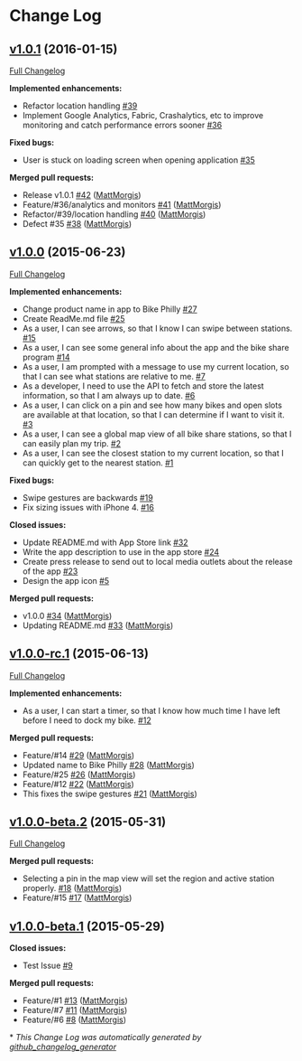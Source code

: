 # Change Log

## [v1.0.1](https://github.com/RappidDevelopment/PhillyBikeShare-iOS/tree/v1.0.1) (2016-01-15)
[Full Changelog](https://github.com/RappidDevelopment/PhillyBikeShare-iOS/compare/v1.0.0...v1.0.1)

**Implemented enhancements:**

- Refactor location handling [\#39](https://github.com/RappidDevelopment/PhillyBikeShare-iOS/issues/39)
- Implement Google Analytics, Fabric, Crashalytics, etc to improve monitoring and catch performance errors sooner [\#36](https://github.com/RappidDevelopment/PhillyBikeShare-iOS/issues/36)

**Fixed bugs:**

- User is stuck on loading screen when opening application [\#35](https://github.com/RappidDevelopment/PhillyBikeShare-iOS/issues/35)

**Merged pull requests:**

- Release v1.0.1 [\#42](https://github.com/RappidDevelopment/PhillyBikeShare-iOS/pull/42) ([MattMorgis](https://github.com/MattMorgis))
- Feature/\#36/analytics and monitors [\#41](https://github.com/RappidDevelopment/PhillyBikeShare-iOS/pull/41) ([MattMorgis](https://github.com/MattMorgis))
- Refactor/\#39/location handling [\#40](https://github.com/RappidDevelopment/PhillyBikeShare-iOS/pull/40) ([MattMorgis](https://github.com/MattMorgis))
- Defect \#35 [\#38](https://github.com/RappidDevelopment/PhillyBikeShare-iOS/pull/38) ([MattMorgis](https://github.com/MattMorgis))

## [v1.0.0](https://github.com/RappidDevelopment/PhillyBikeShare-iOS/tree/v1.0.0) (2015-06-23)
[Full Changelog](https://github.com/RappidDevelopment/PhillyBikeShare-iOS/compare/v1.0.0-rc.1...v1.0.0)

**Implemented enhancements:**

- Change product name in app to Bike Philly [\#27](https://github.com/RappidDevelopment/PhillyBikeShare-iOS/issues/27)
- Create ReadMe.md file [\#25](https://github.com/RappidDevelopment/PhillyBikeShare-iOS/issues/25)
- As a user, I can see arrows, so that I know I can swipe between stations.  [\#15](https://github.com/RappidDevelopment/PhillyBikeShare-iOS/issues/15)
- As a user, I can see some general info about the app and the bike share program [\#14](https://github.com/RappidDevelopment/PhillyBikeShare-iOS/issues/14)
- As a user, I am prompted with a message to use my current location, so that I can see what stations are relative to me. [\#7](https://github.com/RappidDevelopment/PhillyBikeShare-iOS/issues/7)
- As a developer, I need to use the API to fetch and store the latest information, so that I am always up to date. [\#6](https://github.com/RappidDevelopment/PhillyBikeShare-iOS/issues/6)
- As a user, I can click on a pin and see how many bikes and open slots are available at that location, so that I can determine if I want to visit it. [\#3](https://github.com/RappidDevelopment/PhillyBikeShare-iOS/issues/3)
- As a user, I can see a global map view of all bike share stations, so that I can easily plan my trip. [\#2](https://github.com/RappidDevelopment/PhillyBikeShare-iOS/issues/2)
- As a user, I can see the closest station to my current location, so that I can quickly get to the nearest station. [\#1](https://github.com/RappidDevelopment/PhillyBikeShare-iOS/issues/1)

**Fixed bugs:**

- Swipe gestures are backwards [\#19](https://github.com/RappidDevelopment/PhillyBikeShare-iOS/issues/19)
- Fix sizing issues with iPhone 4. [\#16](https://github.com/RappidDevelopment/PhillyBikeShare-iOS/issues/16)

**Closed issues:**

- Update README.md with App Store link [\#32](https://github.com/RappidDevelopment/PhillyBikeShare-iOS/issues/32)
- Write the app description to use in the app store [\#24](https://github.com/RappidDevelopment/PhillyBikeShare-iOS/issues/24)
- Create press release to send out to local media outlets about the release of the app [\#23](https://github.com/RappidDevelopment/PhillyBikeShare-iOS/issues/23)
- Design the app icon [\#5](https://github.com/RappidDevelopment/PhillyBikeShare-iOS/issues/5)

**Merged pull requests:**

- v1.0.0 [\#34](https://github.com/RappidDevelopment/PhillyBikeShare-iOS/pull/34) ([MattMorgis](https://github.com/MattMorgis))
- Updating README.md [\#33](https://github.com/RappidDevelopment/PhillyBikeShare-iOS/pull/33) ([MattMorgis](https://github.com/MattMorgis))

## [v1.0.0-rc.1](https://github.com/RappidDevelopment/PhillyBikeShare-iOS/tree/v1.0.0-rc.1) (2015-06-13)
[Full Changelog](https://github.com/RappidDevelopment/PhillyBikeShare-iOS/compare/v1.0.0-beta.2...v1.0.0-rc.1)

**Implemented enhancements:**

- As a user, I can start a timer, so that I know how much time I have left before I need to dock my bike.  [\#12](https://github.com/RappidDevelopment/PhillyBikeShare-iOS/issues/12)

**Merged pull requests:**

- Feature/\#14 [\#29](https://github.com/RappidDevelopment/PhillyBikeShare-iOS/pull/29) ([MattMorgis](https://github.com/MattMorgis))
- Updated name to Bike Philly [\#28](https://github.com/RappidDevelopment/PhillyBikeShare-iOS/pull/28) ([MattMorgis](https://github.com/MattMorgis))
- Feature/\#25 [\#26](https://github.com/RappidDevelopment/PhillyBikeShare-iOS/pull/26) ([MattMorgis](https://github.com/MattMorgis))
- Feature/\#12 [\#22](https://github.com/RappidDevelopment/PhillyBikeShare-iOS/pull/22) ([MattMorgis](https://github.com/MattMorgis))
- This fixes the swipe gestures [\#21](https://github.com/RappidDevelopment/PhillyBikeShare-iOS/pull/21) ([MattMorgis](https://github.com/MattMorgis))

## [v1.0.0-beta.2](https://github.com/RappidDevelopment/PhillyBikeShare-iOS/tree/v1.0.0-beta.2) (2015-05-31)
[Full Changelog](https://github.com/RappidDevelopment/PhillyBikeShare-iOS/compare/v1.0.0-beta.1...v1.0.0-beta.2)

**Merged pull requests:**

- Selecting a pin in the map view will set the region and active station properly. [\#18](https://github.com/RappidDevelopment/PhillyBikeShare-iOS/pull/18) ([MattMorgis](https://github.com/MattMorgis))
- Feature/\#15 [\#17](https://github.com/RappidDevelopment/PhillyBikeShare-iOS/pull/17) ([MattMorgis](https://github.com/MattMorgis))

## [v1.0.0-beta.1](https://github.com/RappidDevelopment/PhillyBikeShare-iOS/tree/v1.0.0-beta.1) (2015-05-29)
**Closed issues:**

- Test Issue [\#9](https://github.com/RappidDevelopment/PhillyBikeShare-iOS/issues/9)

**Merged pull requests:**

- Feature/\#1 [\#13](https://github.com/RappidDevelopment/PhillyBikeShare-iOS/pull/13) ([MattMorgis](https://github.com/MattMorgis))
- Feature/\#7 [\#11](https://github.com/RappidDevelopment/PhillyBikeShare-iOS/pull/11) ([MattMorgis](https://github.com/MattMorgis))
- Feature/\#6 [\#8](https://github.com/RappidDevelopment/PhillyBikeShare-iOS/pull/8) ([MattMorgis](https://github.com/MattMorgis))



\* *This Change Log was automatically generated by [github_changelog_generator](https://github.com/skywinder/Github-Changelog-Generator)*